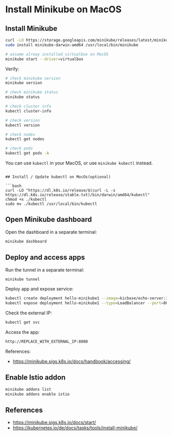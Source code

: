 # Install Minikube on MacOS

## Install Minikube
```bash
curl -LO https://storage.googleapis.com/minikube/releases/latest/minikube-darwin-amd64
sudo install minikube-darwin-amd64 /usr/local/bin/minikube

# assume alreay installed virtualbox on MacOS
minikube start --driver=virtualbox
```

Verify:

```bash
# check minikube version
minikube version

# check minikube status
minikube status

# check cluster info
kubectl cluster-info

# check version
kubectl version

# check nodes
kubectl get nodes

# check pods
kubectl get pods -A
```

You can use `kubectl` in your MacOS, or use `minikube kubectl` instead.


```

## Install / Update kubectl on MocOs(optional)

```bash
curl -LO "https://dl.k8s.io/release/$(curl -L -s https://dl.k8s.io/release/stable.txt)/bin/darwin/amd64/kubectl"
chmod +x ./kubectl
sudo mv ./kubectl /usr/local/bin/kubectl
```

## Open Minikube dashboard

Open the dashboard in a separate terminal:

```bash
minikube dashboard
```


## Deploy and access apps

Run the tunnel in a separate terminal:
```bash
minikube tunnel
```

Deploy app and expose service:
```bash
kubectl create deployment hello-minikube1 --image=kicbase/echo-server:1.0
kubectl expose deployment hello-minikube1 --type=LoadBalancer --port=8080
```

Check the external IP:
```bash
kubectl get svc
```

Access the app:
```bash
http://REPLACE_WITH_EXTERNAL_IP:8080
```

References:
- https://minikube.sigs.k8s.io/docs/handbook/accessing/

## Enable Istio addon

```bash
minikube addons list
minikube addons enable istio
```

## References

- https://minikube.sigs.k8s.io/docs/start/
- https://kubernetes.io/de/docs/tasks/tools/install-minikube/